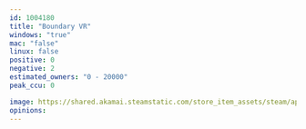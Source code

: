 ```yaml
---
id: 1004180
title: "Boundary VR"
windows: "true"
mac: "false"
linux: false
positive: 0
negative: 2
estimated_owners: "0 - 20000"
peak_ccu: 0

image: https://shared.akamai.steamstatic.com/store_item_assets/steam/apps/1004180/header.jpg?t=1554701228
opinions:
---
```

